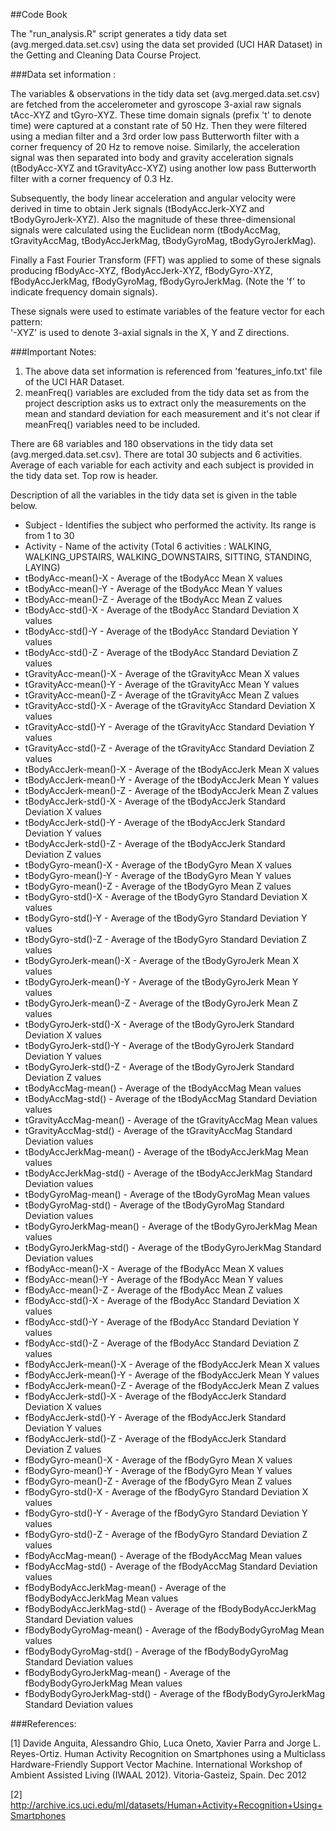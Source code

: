 ##Code Book

The "run_analysis.R" script generates a tidy data set (avg.merged.data.set.csv) using the data set provided (UCI HAR Dataset) in the Getting and Cleaning Data Course Project. 

###Data set information :

The variables & observations in the tidy data set (avg.merged.data.set.csv) are fetched from the accelerometer and gyroscope 3-axial raw signals tAcc-XYZ and tGyro-XYZ. These time domain signals (prefix 't' to denote time) were captured at a constant rate of 50 Hz. Then they were filtered using a median filter and a 3rd order low pass Butterworth filter with a corner frequency of 20 Hz to remove noise. Similarly, the acceleration signal was then separated into body and gravity acceleration signals (tBodyAcc-XYZ and tGravityAcc-XYZ) using another low pass Butterworth filter with a corner frequency of 0.3 Hz. 

Subsequently, the body linear acceleration and angular velocity were derived in time to obtain Jerk signals (tBodyAccJerk-XYZ and tBodyGyroJerk-XYZ). Also the magnitude of these three-dimensional signals were calculated using the Euclidean norm (tBodyAccMag, tGravityAccMag, tBodyAccJerkMag, tBodyGyroMag, tBodyGyroJerkMag). 

Finally a Fast Fourier Transform (FFT) was applied to some of these signals producing fBodyAcc-XYZ, fBodyAccJerk-XYZ, fBodyGyro-XYZ, fBodyAccJerkMag, fBodyGyroMag, fBodyGyroJerkMag. (Note the 'f' to indicate frequency domain signals). 

These signals were used to estimate variables of the feature vector for each pattern:  
'-XYZ' is used to denote 3-axial signals in the X, Y and Z directions.

###Important Notes: 
1. The above data set information is referenced from 'features_info.txt' file of the UCI HAR Dataset.
2. meanFreq() variables are excluded from the tidy data set as from the project description asks us to extract only the measurements on the mean and standard deviation for each measurement and it's not clear if meanFreq() variables need to be included. 

There are 68 variables and 180 observations in the tidy data set (avg.merged.data.set.csv). There are total 30 subjects and 6 activities. Average of each variable for each activity and each subject is provided in the tidy data set. Top row is header. 

Description of all the variables in the tidy data set is given in the table below.

* Subject  - Identifies the subject who performed the activity. Its range is from 1 to 30
* Activity - Name of the activity (Total 6 activities : WALKING, WALKING_UPSTAIRS, WALKING_DOWNSTAIRS, SITTING, STANDING, LAYING)
* tBodyAcc-mean()-X  -   Average of the tBodyAcc Mean X values
* tBodyAcc-mean()-Y  - Average of the tBodyAcc Mean Y values
* tBodyAcc-mean()-Z  - Average of the tBodyAcc Mean Z values
* tBodyAcc-std()-X  - Average of the tBodyAcc Standard Deviation X values
* tBodyAcc-std()-Y  - Average of the tBodyAcc Standard Deviation Y values
* tBodyAcc-std()-Z  - Average of the tBodyAcc Standard Deviation Z values
* tGravityAcc-mean()-X - Average of the tGravityAcc Mean X values
* tGravityAcc-mean()-Y - Average of the tGravityAcc Mean Y values 
* tGravityAcc-mean()-Z - Average of the tGravityAcc Mean Z values
* tGravityAcc-std()-X  - Average of the tGravityAcc Standard Deviation X values
* tGravityAcc-std()-Y  - Average of the tGravityAcc Standard Deviation Y values
* tGravityAcc-std()-Z  - Average of the tGravityAcc Standard Deviation Z values
* tBodyAccJerk-mean()-X  - Average of the tBodyAccJerk Mean X values
* tBodyAccJerk-mean()-Y  - Average of the tBodyAccJerk Mean Y values
* tBodyAccJerk-mean()-Z  - Average of the tBodyAccJerk Mean Z values
* tBodyAccJerk-std()-X  - Average of the tBodyAccJerk Standard Deviation X values
* tBodyAccJerk-std()-Y  - Average of the tBodyAccJerk Standard Deviation Y values
* tBodyAccJerk-std()-Z  - Average of the tBodyAccJerk Standard Deviation Z values
* tBodyGyro-mean()-X  - Average of the tBodyGyro Mean X values
* tBodyGyro-mean()-Y  - Average of the tBodyGyro Mean Y values
* tBodyGyro-mean()-Z  - Average of the tBodyGyro Mean Z values
* tBodyGyro-std()-X  - Average of the tBodyGyro Standard Deviation X values
* tBodyGyro-std()-Y  - Average of the tBodyGyro Standard Deviation Y values
* tBodyGyro-std()-Z  - Average of the tBodyGyro Standard Deviation Z values
* tBodyGyroJerk-mean()-X - Average of the tBodyGyroJerk Mean X values 
* tBodyGyroJerk-mean()-Y - Average of the tBodyGyroJerk Mean Y values
* tBodyGyroJerk-mean()-Z - Average of the tBodyGyroJerk Mean Z values
* tBodyGyroJerk-std()-X  - Average of the tBodyGyroJerk Standard Deviation X values
* tBodyGyroJerk-std()-Y  - Average of the tBodyGyroJerk Standard Deviation Y values
* tBodyGyroJerk-std()-Z  - Average of the tBodyGyroJerk Standard Deviation Z values
* tBodyAccMag-mean() - Average of the tBodyAccMag Mean values
* tBodyAccMag-std()  - Average of the tBodyAccMag Standard Deviation values
* tGravityAccMag-mean()  - Average of the tGravityAccMag Mean values
* tGravityAccMag-std()  - Average of the tGravityAccMag Standard Deviation values
* tBodyAccJerkMag-mean()  - Average of the tBodyAccJerkMag Mean values
* tBodyAccJerkMag-std()  - Average of the tBodyAccJerkMag Standard Deviation values
* tBodyGyroMag-mean()  - Average of  the tBodyGyroMag Mean values
* tBodyGyroMag-std()  - Average of the tBodyGyroMag Standard Deviation values
* tBodyGyroJerkMag-mean() - Average of the tBodyGyroJerkMag Mean values
* tBodyGyroJerkMag-std() - Average of the tBodyGyroJerkMag Standard Deviation values
* fBodyAcc-mean()-X - Average of the fBodyAcc Mean X values
* fBodyAcc-mean()-Y - Average of the fBodyAcc Mean Y values
* fBodyAcc-mean()-Z - Average of the fBodyAcc Mean Z values
* fBodyAcc-std()-X - Average of the fBodyAcc Standard Deviation X values
* fBodyAcc-std()-Y - Average of the fBodyAcc Standard Deviation Y values
* fBodyAcc-std()-Z - Average of the fBodyAcc Standard Deviation Z values
* fBodyAccJerk-mean()-X - Average of the fBodyAccJerk Mean X values
* fBodyAccJerk-mean()-Y - Average of the fBodyAccJerk Mean Y values
* fBodyAccJerk-mean()-Z - Average of the fBodyAccJerk Mean Z values
* fBodyAccJerk-std()-X - Average of the fBodyAccJerk Standard Deviation X values
* fBodyAccJerk-std()-Y - Average of the fBodyAccJerk Standard Deviation Y values
* fBodyAccJerk-std()-Z - Average of the fBodyAccJerk Standard Deviation Z values
* fBodyGyro-mean()-X - Average of the fBodyGyro Mean X values
* fBodyGyro-mean()-Y - Average of the fBodyGyro Mean Y values
* fBodyGyro-mean()-Z - Average of the fBodyGyro Mean Z values
* fBodyGyro-std()-X - Average of the fBodyGyro Standard Deviation X values
* fBodyGyro-std()-Y - Average of the fBodyGyro Standard Deviation Y values
* fBodyGyro-std()-Z - Average of the fBodyGyro Standard Deviation Z values
* fBodyAccMag-mean() - Average of the fBodyAccMag Mean values
* fBodyAccMag-std() - Average of the fBodyAccMag Standard Deviation values
* fBodyBodyAccJerkMag-mean() - Average of the fBodyBodyAccJerkMag Mean values
* fBodyBodyAccJerkMag-std() - Average of the fBodyBodyAccJerkMag Standard Deviation values
* fBodyBodyGyroMag-mean() - Average of the fBodyBodyGyroMag Mean values
* fBodyBodyGyroMag-std() - Average of the fBodyBodyGyroMag Standard Deviation values
* fBodyBodyGyroJerkMag-mean() - Average of the fBodyBodyGyroJerkMag Mean values
* fBodyBodyGyroJerkMag-std() - Average of the fBodyBodyGyroJerkMag Standard Deviation values



###References:
        
[1] Davide Anguita, Alessandro Ghio, Luca Oneto, Xavier Parra and Jorge L. Reyes-Ortiz. Human Activity Recognition on Smartphones using a Multiclass Hardware-Friendly Support Vector Machine. International Workshop of Ambient Assisted Living (IWAAL 2012). Vitoria-Gasteiz, Spain. Dec 2012

[2] http://archive.ics.uci.edu/ml/datasets/Human+Activity+Recognition+Using+Smartphones
